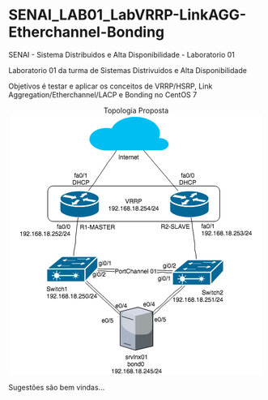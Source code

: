 # SENAI_LAB01_LabVRRP-LinkAGG-Etherchannel-Bonding
SENAI - Sistema Distribuidos e Alta Disponibilidade - Laboratorio 01 

Laboratorio 01 da turma de Sistemas Distrivuidos e Alta Disponibilidade <br>

Objetivos é testar e aplicar os conceitos de VRRP/HSRP, Link Aggregation/Etherchannel/LACP e Bonding no CentOS 7


<p align="center">
Topologia Proposta<br>
<img src="https://github.com/charles-josiah/Aulas/blob/master/LabVRRP-LinkAGG-Etherchannel-Bonding/SENAI-SD-Lab01.png">
</p>

Sugestões são bem vindas...
